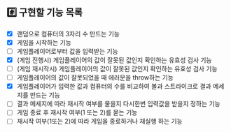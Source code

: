 ## #️⃣ 구현할 기능 목록

- [x] 랜덤으로 컴퓨터의 3자리 수 만드는 기능
- [x] 게임을 시작하는 기능
- [ ] 게임플레이어로부터 값을 입력받는 기능
- [x] (게임 진행시) 게임플레이어의 값이 잘못된 값인지 확인하는 유효성 검사 기능
- [ ] (게임 재시작시) 게임플레이어의 값이 잘못된 값인지 확인하는 유효성 검사 기능
- [ ] 게임플레이어의 값이 잘못되었을 때 에러문을 throw하는 기능
- [x] 게임플레이어가 입력한 값과 컴퓨터의 수를 비교하여 볼과 스트라이크로 결과 메세지를 만드는 기능
- [ ] 결과 메세지에 따라 재시작 여부를 물을지 다시한번 입력값을 받을지 정하는 기능
- [ ] 게임 종료 후 재시작 여부(1 또는 2)를 묻는 기능
- [ ] 재시작 여부(1또는 2)에 따라 게임을 종료하거나 재실행 하는 기능
